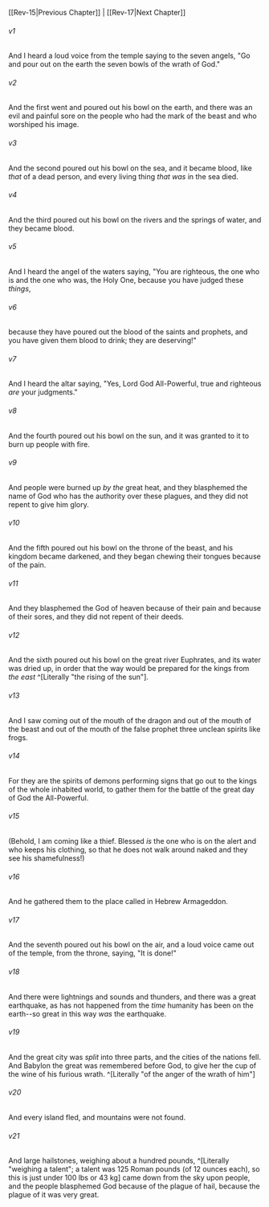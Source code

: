 ﻿---
aliases:
  - Revelation 16
---

[[Rev-15|Previous Chapter]] | [[Rev-17|Next Chapter]]

###### v1
And I heard a loud voice from the temple saying to the seven angels, "Go and pour out on the earth the seven bowls of the wrath of God."

###### v2
And the first went and poured out his bowl on the earth, and there was an evil and painful sore on the people who had the mark of the beast and who worshiped his image.

###### v3
And the second poured out his bowl on the sea, and it became blood, like _that_ of a dead person, and every living thing _that was_ in the sea died.

###### v4
And the third poured out his bowl on the rivers and the springs of water, and they became blood.

###### v5
And I heard the angel of the waters saying,
"You are righteous, the one who is and the one who was, the Holy One,
because you have judged these _things_,

###### v6
because they have poured out the blood of the saints and prophets,
and you have given them blood to drink;
they are deserving!"

###### v7
And I heard the altar saying,
"Yes, Lord God All-Powerful,
true and righteous _are_ your judgments."

###### v8
And the fourth poured out his bowl on the sun, and it was granted to it to burn up people with fire.

###### v9
And people were burned up _by the_ great heat, and they blasphemed the name of God who has the authority over these plagues, and they did not repent to give him glory.

###### v10
And the fifth poured out his bowl on the throne of the beast, and his kingdom became darkened, and they began chewing their tongues because of the pain.

###### v11
And they blasphemed the God of heaven because of their pain and because of their sores, and they did not repent of their deeds.

###### v12
And the sixth poured out his bowl on the great river Euphrates, and its water was dried up, in order that the way would be prepared for the kings from _the east_ ^[Literally "the rising of the sun"].

###### v13
And I saw coming out of the mouth of the dragon and out of the mouth of the beast and out of the mouth of the false prophet three unclean spirits like frogs.

###### v14
For they are the spirits of demons performing signs that go out to the kings of the whole inhabited world, to gather them for the battle of the great day of God the All-Powerful.

###### v15
(Behold, I am coming like a thief. Blessed _is_ the one who is on the alert and who keeps his clothing, so that he does not walk around naked and they see his shamefulness!)

###### v16
And he gathered them to the place called in Hebrew Armageddon.

###### v17
And the seventh poured out his bowl on the air, and a loud voice came out of the temple, from the throne, saying, "It is done!"

###### v18
And there were lightnings and sounds and thunders, and there was a great earthquake, as has not happened from the _time_ humanity has been on the earth--so great in this way _was_ the earthquake.

###### v19
And the great city was _split_ into three parts, and the cities of the nations fell. And Babylon the great was remembered before God, to give her the cup of the wine of his furious wrath. ^[Literally "of the anger of the wrath of him"]

###### v20
And every island fled, and mountains were not found.

###### v21
And large hailstones, weighing about a hundred pounds, ^[Literally "weighing a talent"; a talent was 125 Roman pounds (of 12 ounces each), so this is just under 100 lbs or 43 kg] came down from the sky upon people, and the people blasphemed God because of the plague of hail, because the plague of it was very great.